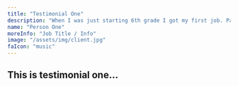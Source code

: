 ```yaml
---
title: "Testimonial One"
description: "When I was just starting 6th grade I got my first job. Paperboy! Boy, was I excited. At that time I had spent a lot of time actually playing the video official."
name: "Person One"
moreInfo: "Job Title / Info"
image: "/assets/img/client.jpg"
faIcon: "music"
---
```


## This is testimonial one...